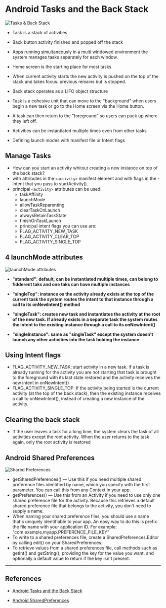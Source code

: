 # Android Tasks and the Back Stack

![Tasks & Back Stack](https://miro.medium.com/freeze/max/360/1*lhJ4d1GEkJCWkkw4Ii4itg.gif)

- Task is a stack of activities

- Back button activity finished and popped off the stack

- Apps running simultaneously in a multi windowed environment the system manages tasks separately for each window.

- Home screen is the starting place for most tasks.

- When current activity starts the new activity is pushed on the top of the stack and takes focus. previous remains but is stopped.

- Back stack operates as a LIFO object structure

- Task is a cohesive unit that can move to the "background" when users begin a new task or go to the Home screen via the Home button.

- A task can then return to the "foreground" so users can puck up where they left off.

- Activities can be instantiated multiple times even from other tasks

- Defining launch modes with manifest file or Intent flags

## Manage Tasks

- How can you start an activity whitout creating a new instance on top of the back stack?
- with attributes in the `<activity>` manifest element and with flags in the - intent that you pass to startActivity().
- principal `<activity>` attributes can be used.
  - taskAffinity
  - launchMode
  - allowTaskReparenting
  - clearTaskOnLaunch
  - alwaysRetainTaskState
  - finishOnTaskLaunch
  - principal intent flags you can use are:
  - FLAG_ACTIVITY_NEW_TASK
  - FLAG_ACTIVITY_CLEAR_TOP
  - FLAG_ACTIVITY_SINGLE_TOP

## 4 launchMode attributes

![launchMode attributes](https://miro.medium.com/max/1104/1*TpJZEIiD_U6yGc_WmNw0VQ.png)

- **"standard": default, can be instantiated multiple times, can belong to fidderent taks and one taks can have multiple instances**

- **"singleTop": instance os the activity already exists at the top of the current task the system routes the intent to that instance through a call to its onNewIntent() method**

- **"singleTask": creates new task and instantiates the activity at the root of the new task. If already exists in a separate task the system routes the intent to the existing instance through a call to its onNewIntent()**

- **"singleInstance": same as "singleTask" except the system doesn't launch any other activities into the task holding the instance**

## Using Intent flags

- FLAG_ACTIVITY_NEW_TASK: start activity in a new task. If a task is already running for the activity you are not starting that task is brought to the foreground with its last state restored and the activity receives the new intent in onNewIntent()
- FLAG_ACTIVITY_SINGLE_TOP: If the activity being started is the current activity (at the top of the back stack), then the existing instance receives a call to onNewIntent(), instead of creating a new instance of the activity.

## Clearing the back stack

- If the user leaves a task for a long time, the system clears the task of all activities except the root activity. When the user returns to the task again, only the root activity is restored

## Android Shared Preferences

![Shared Preferences](https://miro.medium.com/max/4148/1*55Ywb_zdKBgK6PhZSnW2iA.png)

- getSharedPreferences() — Use this if you need multiple shared preference files identified by name, which you specify with the first parameter. You can call this from any Context in your app.
- getPreferences() — Use this from an Activity if you need to use only one shared preference file for the activity. Because this retrieves a default shared preference file that belongs to the activity, you don't need to supply a name.
- When naming your shared preference files, you should use a name that's uniquely identifiable to your app. An easy way to do this is prefix the file name with your application ID. For example: "com.example.myapp.PREFERENCE_FILE_KEY"
- To write to a shared preferences file, create a SharedPreferences.Editor by calling edit() on your SharedPreferences.
- To retrieve values from a shared preferences file, call methods such as getInt() and getString(), providing the key for the value you want, and optionally a default value to return if the key isn't present.

---

## References

- [Android Tasks and the Back Stack](https://developer.android.com/guide/components/activities/tasks-and-back-stack)

- [Android SharedPreferences](https://developer.android.com/training/data-storage/shared-preferences)
